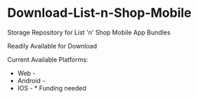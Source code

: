 # Download-List-n-Shop-Mobile

Storage Repository for List 'n' Shop Mobile App Bundles

Readily Available for Download


Current Available Platforms:

* Web  -
* Android  -
* IOS  -  * Funding needed
